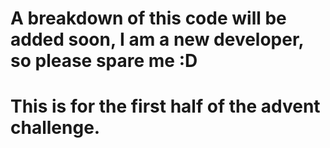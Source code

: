 # A breakdown of this code will be added soon, I am a new developer, so please spare me :D

# This is for the first half of the advent challenge. 